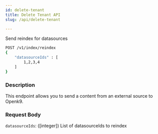 ```yaml
---
id: delete-tenant
title: Delete Tenant API
slug: /api/delete-tenant

---
```


Send reindex for datasources

```bash
POST /v1/index/reindex
{
	"datasourceIds" : [
		1,2,3,4
	]
}
```

### Description

This endpoint allows you to send a content from an external source to Openk9.

### Request Body

`datasourceIds`: ([integer]) List of datasourceIds to reindex

